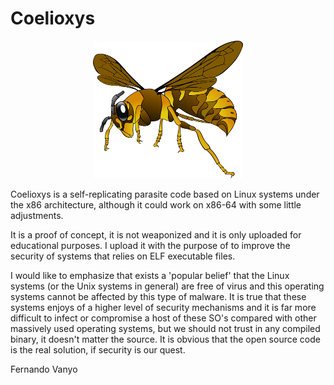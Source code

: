 # Coelioxys

<p align="center">
	<img alt="Logo" src="./otherstuff/CoelioxysLogo.png" height="220" width="240">
 </p>

Coelioxys is a self-replicating parasite code based on Linux systems under the x86 architecture, although it could work on x86-64 with some little adjustments.

It is a proof of concept, it is not weaponized and it is only uploaded for educational purposes.
I upload it with the purpose of to improve the security of systems that relies on ELF executable files.

I would like to emphasize that exists a 'popular belief' that the Linux systems (or the Unix systems in general) are free of virus and this operating systems cannot be affected by this type of malware. It is true that these systems enjoys of a higher level of security mechanisms and it is far more difficult to infect or compromise a host of these SO's compared with other massively used operating systems, but we should not trust in any compiled binary, it doesn't matter the source. It is obvious that the open source code is the real solution, if security is our quest.

Fernando Vanyo
